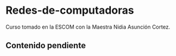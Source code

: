 # Redes-de-computadoras
Curso tomado en la ESCOM con la Maestra Nidia Asunción Cortez.

## Contenido pendiente
